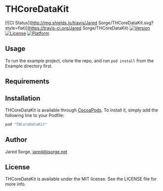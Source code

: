 # THCoreDataKit

[![CI Status](http://img.shields.io/travis/Jared Sorge/THCoreDataKit.svg?style=flat)](https://travis-ci.org/Jared Sorge/THCoreDataKit)
[![Version](https://img.shields.io/cocoapods/v/THCoreDataKit.svg?style=flat)](http://cocoapods.org/pods/THCoreDataKit)
[![License](https://img.shields.io/cocoapods/l/THCoreDataKit.svg?style=flat)](http://cocoapods.org/pods/THCoreDataKit)
[![Platform](https://img.shields.io/cocoapods/p/THCoreDataKit.svg?style=flat)](http://cocoapods.org/pods/THCoreDataKit)

## Usage

To run the example project, clone the repo, and run `pod install` from the Example directory first.

## Requirements

## Installation

THCoreDataKit is available through [CocoaPods](http://cocoapods.org). To install
it, simply add the following line to your Podfile:

```ruby
pod "THCoreDataKit"
```

## Author

Jared Sorge, jared@jsorge.net

## License

THCoreDataKit is available under the MIT license. See the LICENSE file for more info.
